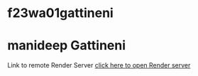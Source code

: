 # f23wa01gattineni
# manideep Gattineni
Link to remote Render Server [click here to open Render server](https://f23wa01gattineni.onrender.com)
